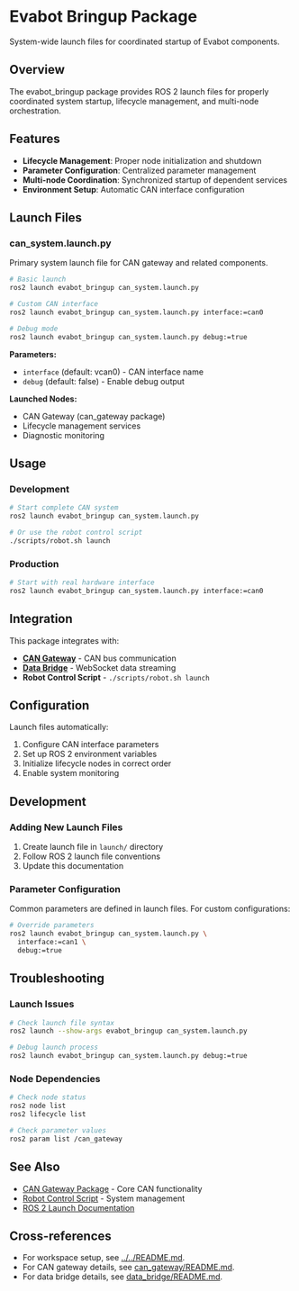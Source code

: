 # Evabot Bringup Package

System-wide launch files for coordinated startup of Evabot components.

## Overview

The evabot_bringup package provides ROS 2 launch files for properly coordinated system startup, lifecycle management, and multi-node orchestration.

## Features

- **Lifecycle Management**: Proper node initialization and shutdown
- **Parameter Configuration**: Centralized parameter management
- **Multi-node Coordination**: Synchronized startup of dependent services
- **Environment Setup**: Automatic CAN interface configuration

## Launch Files

### can_system.launch.py

Primary system launch file for CAN gateway and related components.

```bash
# Basic launch
ros2 launch evabot_bringup can_system.launch.py

# Custom CAN interface
ros2 launch evabot_bringup can_system.launch.py interface:=can0

# Debug mode
ros2 launch evabot_bringup can_system.launch.py debug:=true
```

**Parameters:**
- `interface` (default: vcan0) - CAN interface name
- `debug` (default: false) - Enable debug output

**Launched Nodes:**
- CAN Gateway (can_gateway package)
- Lifecycle management services
- Diagnostic monitoring

## Usage

### Development
```bash
# Start complete CAN system
ros2 launch evabot_bringup can_system.launch.py

# Or use the robot control script
./scripts/robot.sh launch
```

### Production
```bash
# Start with real hardware interface
ros2 launch evabot_bringup can_system.launch.py interface:=can0
```

## Integration

This package integrates with:

- **[CAN Gateway](../can_gateway/README.md)** - CAN bus communication
- **[Data Bridge](../data_bridge/README.md)** - WebSocket data streaming
- **Robot Control Script** - `./scripts/robot.sh launch`

## Configuration

Launch files automatically:
1. Configure CAN interface parameters
2. Set up ROS 2 environment variables
3. Initialize lifecycle nodes in correct order
4. Enable system monitoring

## Development

### Adding New Launch Files

1. Create launch file in `launch/` directory
2. Follow ROS 2 launch file conventions
3. Update this documentation

### Parameter Configuration

Common parameters are defined in launch files. For custom configurations:

```bash
# Override parameters
ros2 launch evabot_bringup can_system.launch.py \
  interface:=can1 \
  debug:=true
```

## Troubleshooting

### Launch Issues
```bash
# Check launch file syntax
ros2 launch --show-args evabot_bringup can_system.launch.py

# Debug launch process
ros2 launch evabot_bringup can_system.launch.py debug:=true
```

### Node Dependencies
```bash
# Check node status
ros2 node list
ros2 lifecycle list

# Check parameter values
ros2 param list /can_gateway
```

## See Also

- [CAN Gateway Package](../can_gateway/README.md) - Core CAN functionality
- [Robot Control Script](../../scripts/robot.sh) - System management
- [ROS 2 Launch Documentation](https://docs.ros.org/en/humble/Tutorials/Intermediate/Launch/Launch-Main.html)

## Cross-references

- For workspace setup, see [../../README.md](../../README.md).
- For CAN gateway details, see [can_gateway/README.md](../can_gateway/README.md).
- For data bridge details, see [data_bridge/README.md](../data_bridge/README.md).
